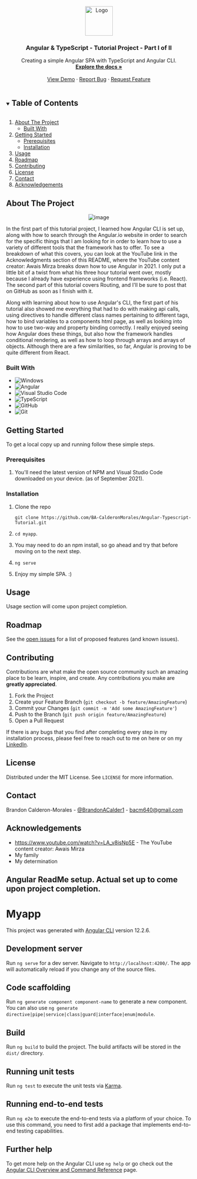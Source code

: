 <!--
*** Thanks for checking out the Best-README-Template. If you have a suggestion
*** that would make this better, please fork the repo and create a pull request
*** or simply open an issue with the tag "enhancement".
*** Thanks again! Now go create something AMAZING! :D
***
***
***
*** To avoid retyping too much info. Do a search and replace for the following:
*** github_username, repo_name, twitter_handle, email, project_title, project_description
-->



<!-- PROJECT SHIELDS -->
<!--
*** I'm using markdown "reference style" links for readability.
*** Reference links are enclosed in brackets [ ] instead of parentheses ( ).
*** See the bottom of this document for the declaration of the reference variables
*** for contributors-url, forks-url, etc. This is an optional, concise syntax you may use.
*** https://www.markdownguide.org/basic-syntax/#reference-style-links
-->
<!-- [![Contributors][contributors-shield]][contributors-url]
[![Forks][forks-shield]][forks-url]
[![Stargazers][stars-shield]][stars-url]
[![Issues][issues-shield]][issues-url]
[![MIT License][license-shield]][license-url]
[![LinkedIn][linkedin-shield]][linkedin-url]
 -->


<!-- PROJECT LOGO -->
<br />
<p id="top" align="center">
  <a href="https://github.com/BA-CalderonMorales/Angular-Typescript-Tutorial">
    <img src="https://user-images.githubusercontent.com/62074841/134056887-b5e3707c-c048-4dd8-bc68-2425f4ccb433.png" alt="Logo" width="75" height="80">
  </a>

  <h3 align="center">Angular & TypeScript - Tutorial Project - Part I of II</h3>

  <p align="center">
    Creating a simple Angular SPA with TypeScript and Angular CLI.
    <br />
    <a href="#about-the-project"><strong>Explore the docs »</strong></a>
    <br />
    <br />
    <a href="https://angular-tutorial-part-one-of-two.netlify.app/">View Demo</a>
    ·
    <a href="">Report Bug</a>
    ·
    <a href="">Request Feature</a>
  </p>
</p>



<!-- TABLE OF CONTENTS -->
<details open="open">
  <summary><h2 style="display: inline-block">Table of Contents</h2></summary>
  <ol>
    <li>
      <a href="#about-the-project">About The Project</a>
      <ul>
        <li><a href="#built-with">Built With</a></li>
      </ul>
    </li>
    <li>
      <a href="#getting-started">Getting Started</a>
      <ul>
        <li><a href="#prerequisites">Prerequisites</a></li>
        <li><a href="#installation">Installation</a></li>
      </ul>
    </li>
    <li><a href="#usage">Usage</a></li>
    <li><a href="#roadmap">Roadmap</a></li>
    <li><a href="#contributing">Contributing</a></li>
    <li><a href="#license">License</a></li>
    <li><a href="#contact">Contact</a></li>
    <li><a href="#acknowledgements">Acknowledgements</a></li>
  </ol>
</details>



<!-- ABOUT THE PROJECT -->
## About The Project

<div align="center">
 
![image](https://user-images.githubusercontent.com/62074841/134057168-6e35cd01-4981-4e07-8d13-806f2cad1563.png)
 
</div>

<p>
 In the first part of this tutorial project, I learned how Angular CLI is set up, along with how to search through the Angular.io website 
 in order to search for the specific things that I am looking for in order to learn how to use a variety of different tools that the framework 
 has to offer. To see a breakdown of what this covers, you can look at the YouTube link in the Acknowledgments section of this README, where the YouTube content creator: Awais Mirza breaks 
 down how to use Angular in 2021. I only put a little bit of a twist from what his three hour tutorial went over, mostly because I already have 
 experience using frontend frameworks (i.e. React). The second part of this tutorial covers Routing, and I'll be sure to post that on GitHub 
 as soon as I finish with it.
</p>

<p>
 Along with learning about how to use Angular's CLI, the first part of his tutorial also showed me everything that had to do with making api calls, 
 using directives to handle different class names pertaining to different tags, how to bind variables to a components html page, as well as looking 
 into how to use two-way and property binding correctly. I really enjoyed seeing how Angular does these things, but also how the framework handles 
 conditional rendering, as well as how to loop through arrays and arrays of objects. Although there are a few similarities, so far, Angular is proving 
 to be quite different from React.
</p>

<div id="demo"></div>


<!-- Here's a blank template to get started:
**To avoid retyping too much info. Do a search and replace with your text editor for the following:**
`BA-CalderonMorales`, `Angular-Typescript-Tutorial`, `twitter_handle`, `email`, `project_title`, `project_description` -->


### Built With
<div id="built-with"></div>

* ![Windows](https://img.shields.io/badge/Windows-0078D6?style=for-the-badge&logo=windows&logoColor=white)
* ![Angular](https://img.shields.io/badge/angular-%23DD0031.svg?style=for-the-badge&logo=angular&logoColor=white)
* ![Visual Studio Code](https://img.shields.io/badge/Visual%20Studio%20Code-0078d7.svg?style=for-the-badge&logo=visual-studio-code&logoColor=white)
* ![TypeScript](https://img.shields.io/badge/typescript-%23007ACC.svg?style=for-the-badge&logo=typescript&logoColor=white)
* ![GitHub](https://img.shields.io/badge/github-%23121011.svg?style=for-the-badge&logo=github&logoColor=white)
* ![Git](https://img.shields.io/badge/git-%23F05033.svg?style=for-the-badge&logo=git&logoColor=white)

<!-- GETTING STARTED -->
## Getting Started

To get a local copy up and running follow these simple steps.

### Prerequisites

1. You'll need the latest version of NPM and Visual Studio Code downloaded on your device. (as of September 2021).

### Installation

1. Clone the repo

   `git clone https://github.com/BA-CalderonMorales/Angular-Typescript-Tutorial.git`

2. `cd myapp`.
3. You may need to do an npm install, so go ahead and try that before moving on to the next step.
4. `ng serve`
5. Enjoy my simple SPA. :)


<!-- USAGE EXAMPLES -->
## Usage

Usage section will come upon project completion.

<!-- ROADMAP -->
## Roadmap

See the [open issues]() for a list of proposed features (and known issues).



<!-- CONTRIBUTING -->
## Contributing

Contributions are what make the open source community such an amazing place to be learn, inspire, and create. Any contributions you make are **greatly appreciated**. 

1. Fork the Project
2. Create your Feature Branch (`git checkout -b feature/AmazingFeature`)
3. Commit your Changes (`git commit -m 'Add some AmazingFeature'`)
4. Push to the Branch (`git push origin feature/AmazingFeature`)
5. Open a Pull Request

If there is any bugs that you find after completing every step in my installation process, please feel free to reach out to me on here or on my <a href="https://www.linkedin.com/in/bcalderonmorales-cmoe/">LinkedIn</a>.

<!-- LICENSE -->
## License

Distributed under the MIT License. See `LICENSE` for more information.


<!-- CONTACT -->
## Contact

Brandon Calderon-Morales - [@BrandonACalder1](https://twitter.com/BrandonACalder1) - bacm640@gmail.com


<!-- ACKNOWLEDGEMENTS -->
## Acknowledgements

* https://www.youtube.com/watch?v=LA_v8isNp5E - The YouTube content creator: Awais Mirza 
* My family
* My determination

## Angular ReadMe setup. Actual set up to come upon project completion.

# Myapp

This project was generated with [Angular CLI](https://github.com/angular/angular-cli) version 12.2.6.

## Development server

Run `ng serve` for a dev server. Navigate to `http://localhost:4200/`. The app will automatically reload if you change any of the source files.

## Code scaffolding

Run `ng generate component component-name` to generate a new component. You can also use `ng generate directive|pipe|service|class|guard|interface|enum|module`.

## Build

Run `ng build` to build the project. The build artifacts will be stored in the `dist/` directory.

## Running unit tests

Run `ng test` to execute the unit tests via [Karma](https://karma-runner.github.io).

## Running end-to-end tests

Run `ng e2e` to execute the end-to-end tests via a platform of your choice. To use this command, you need to first add a package that implements end-to-end testing capabilities.

## Further help

To get more help on the Angular CLI use `ng help` or go check out the [Angular CLI Overview and Command Reference](https://angular.io/cli) page.
